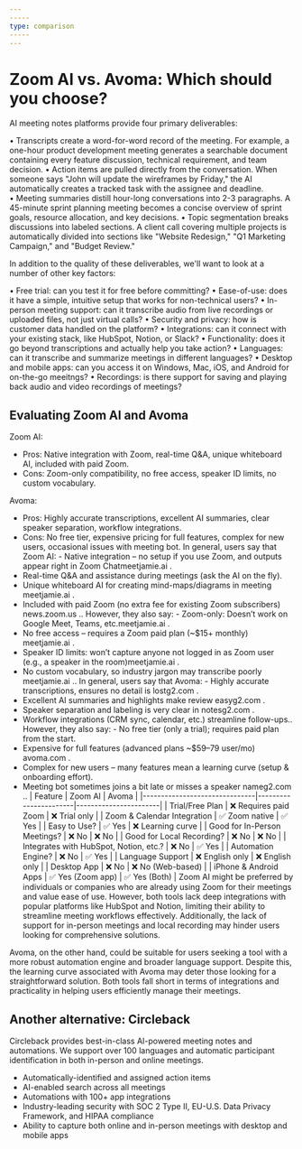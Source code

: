 ```yaml
---
-----
type: comparison
-----
---
```


# Zoom AI vs. Avoma: Which should you choose?
AI meeting notes platforms provide four primary deliverables:

• Transcripts create a word-for-word record of the meeting. For example, a one-hour product development meeting generates a searchable document containing every feature discussion, technical requirement, and team decision.
• Action items are pulled directly from the conversation. When someone says "John will update the wireframes by Friday," the AI automatically creates a tracked task with the assignee and deadline.
• Meeting summaries distill hour-long conversations into 2-3 paragraphs. A 45-minute sprint planning meeting becomes a concise overview of sprint goals, resource allocation, and key decisions.
• Topic segmentation breaks discussions into labeled sections. A client call covering multiple projects is automatically divided into sections like "Website Redesign," "Q1 Marketing Campaign," and "Budget Review."

In addition to the quality of these deliverables, we'll want to look at a number of other key factors:

• Free trial: can you test it for free before committing?
• Ease-of-use: does it have a simple, intuitive setup that works for non-technical users?
• In-person meeting support: can it transcribe audio from live recordings or uploaded files, not just virtual calls?
• Security and privacy: how is customer data handled on the platform?
• Integrations: can it connect with your existing stack, like HubSpot, Notion, or Slack?
• Functionality: does it go beyond transcriptions and actually help you take action?
• Languages: can it transcribe and summarize meetings in different languages?
• Desktop and mobile apps: can you access it on Windows, Mac, iOS, and Android for on-the-go meeitngs?
• Recordings: is there support for saving and playing back audio and video recordings of meetings?
## Evaluating Zoom AI and Avoma
Zoom AI:
- Pros: Native integration with Zoom, real-time Q&A, unique whiteboard AI, included with paid Zoom.
- Cons: Zoom-only compatibility, no free access, speaker ID limits, no custom vocabulary.

Avoma:
- Pros: Highly accurate transcriptions, excellent AI summaries, clear speaker separation, workflow integrations.
- Cons: No free tier, expensive pricing for full features, complex for new users, occasional issues with meeting bot.
In general, users say that Zoom AI: - Native integration – no setup if you use Zoom, and outputs appear right in Zoom Chat​meetjamie.ai
.
- Real-time Q&A and assistance during meetings (ask the AI on the fly).
- Unique whiteboard AI for creating mind-maps/diagrams in meeting​meetjamie.ai
.
- Included with paid Zoom (no extra fee for existing Zoom subscribers)​news.zoom.us
.. However, they also say: - Zoom-only: Doesn’t work on Google Meet, Teams, etc.​meetjamie.ai
.
- No free access – requires a Zoom paid plan (~$15+ monthly)​meetjamie.ai
.
- Speaker ID limits: won’t capture anyone not logged in as Zoom user (e.g., a speaker in the room)​meetjamie.ai
.
- No custom vocabulary, so industry jargon may transcribe poorly​meetjamie.ai
..
In general, users say that Avoma: - Highly accurate transcriptions, ensures no detail is lost​g2.com
.
- Excellent AI summaries and highlights make review easy​g2.com
.
- Speaker separation and labeling is very clear in notes​g2.com
.
- Workflow integrations (CRM sync, calendar, etc.) streamline follow-ups.. However, they also say: - No free tier (only a trial); requires paid plan from the start.
- Expensive for full features (advanced plans ~$59–79 user/mo)​avoma.com
.
- Complex for new users – many features mean a learning curve (setup & onboarding effort).
- Meeting bot sometimes joins a bit late or misses a speaker name​g2.com
..
| Feature                        | Zoom AI               | Avoma                |
|-------------------------------|-----------------------|-----------------------|
| Trial/Free Plan                | ❌ Requires paid Zoom  | ❌ Trial only         |
| Zoom & Calendar Integration    | ✅ Zoom native         | ✅ Yes               |
| Easy to Use?                   | ✅ Yes                 | ❌ Learning curve     |
| Good for In-Person Meetings?   | ❌ No                  | ❌ No                |
| Good for Local Recording?      | ❌ No                  | ❌ No                |
| Integrates with HubSpot, Notion, etc.? | ❌ No           | ✅ Yes               |
| Automation Engine?             | ❌ No                  | ✅ Yes               |
| Language Support               | ❌ English only        | ❌ English only       |
| Desktop App                    | ❌ No                  | ❌ No (Web-based)     |
| iPhone & Android Apps          | ✅ Yes (Zoom app)      | ✅ Yes (Both)         |
Zoom AI might be preferred by individuals or companies who are already using Zoom for their meetings and value ease of use. However, both tools lack deep integrations with popular platforms like HubSpot and Notion, limiting their ability to streamline meeting workflows effectively. Additionally, the lack of support for in-person meetings and local recording may hinder users looking for comprehensive solutions.

Avoma, on the other hand, could be suitable for users seeking a tool with a more robust automation engine and broader language support. Despite this, the learning curve associated with Avoma may deter those looking for a straightforward solution. Both tools fall short in terms of integrations and practicality in helping users efficiently manage their meetings.
## Another alternative: Circleback
Circleback provides best-in-class AI-powered meeting notes and automations. We support over 100 languages and automatic participant identification in both in-person and online meetings.


* Automatically-identified and assigned action items
* AI-enabled search across all meetings
* Automations with 100+ app integrations
* Industry-leading security with SOC 2 Type II, EU-U.S. Data Privacy Framework, and HIPAA compliance
* Ability to capture both online and in-person meetings with desktop and mobile apps